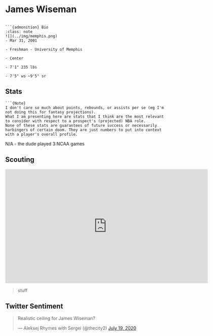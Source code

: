 James Wiseman
===
```{image} ../img/james_wiseman.jpg
```

```{margin}
```{admonition} Bio
:class: note
![](../img/memphis.png)
- Mar 31, 2001

- Freshman - University of Memphis

- Center

- 7'1" 235 lbs

- 7'5" ws ~9'5" sr
```

## Stats
```{margin}
```{Note}
I don't care so much about points, rebounds, or assists per se (eg I'm not doing this for fantasy projections). 
What I am presenting here are stats that I think are the most relevant to consider with respect to a prospect's (projected) NBA role.
None of these stats are guarantees of future success or necessarily harbingers of certain doom. They are just numbers to put into context with a player's overall profile.
```
N/A - the dude played 3 NCAA games

## Scouting
<iframe width="640" height="360" src="https://www.youtube.com/embed/hZFXvekUfWM" frameborder="0" allow="accelerometer; autoplay; encrypted-media; gyroscope; picture-in-picture" allowfullscreen></iframe>

>stuff 

## Twitter Sentiment

<blockquote class="twitter-tweet"><p lang="en" dir="ltr">Realistic ceiling for James Wiseman?</p>&mdash; Aleksej Rhymes with Sergei (@thecity2) <a href="https://twitter.com/thecity2/status/1284871626144641025?ref_src=twsrc%5Etfw">July 19, 2020</a></blockquote> <script async src="https://platform.twitter.com/widgets.js" charset="utf-8"></script>